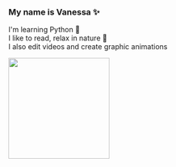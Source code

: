 ### My name is Vanessa ✨

<!--
**vanessa-rocha-s/vanessa-rocha-s** is a ✨ _special_ ✨ repository because its `README.md` (this file) appears on your GitHub profile.
-->


<div>I'm learning Python 🐍</div>  
 <div> I like to read, relax in nature 🍃 </div>
<div>I also edit videos and create graphic animations </div>  

<p>
</p>
 <img height="200em" src="https://media1.giphy.com/media/L8SGhJAkFFA8U/giphy.gif"/>

